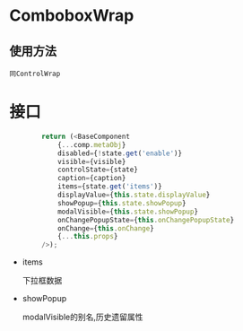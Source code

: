 # ComboboxWrap

## 使用方法

    同ControlWrap

# 接口
```javascript
        return (<BaseComponent
            {...comp.metaObj}
            disabled={!state.get('enable')}
            visible={visible}
            controlState={state}
            caption={caption}
            items={state.get('items')}
            displayValue={this.state.displayValue}
            showPopup={this.state.showPopup}
            modalVisible={this.state.showPopup}
            onChangePopupState={this.onChangePopupState}
            onChange={this.onChange}
            {...this.props}
        />);
```
* items

    下拉框数据
* showPopup

    modalVisible的别名,历史遗留属性